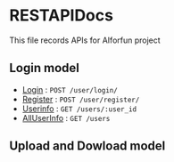 # RESTAPIDocs 

This file records APIs for AIforfun project

## Login model

* [Login](login.md) : `POST /user/login/`
* [Register](register.md) : `POST /user/register/`
* [Userinfo](userInfo.md) : `GET /users/:user_id`
* [AllUserInfo](allUserInfo.md) : `GET /users`

## Upload  and Dowload model
